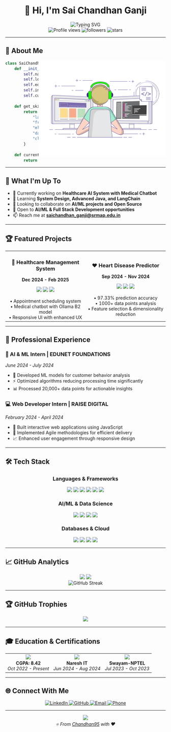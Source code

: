 # <div align="center">👋 Hi, I'm **Sai Chandhan Ganji**</div>

<div align="center">
  <img src="https://readme-typing-svg.demolab.com?font=Fira+Code&size=28&duration=3000&pause=1000&color=00D4FF&center=true&vCenter=true&multiline=true&width=600&height=100&lines=Computer+Science+Student;AI+%26+ML+Enthusiast;Full+Stack+Developer;Problem+Solver" alt="Typing SVG" />
</div>

<div align="center">
  <img src="https://komarev.com/ghpvc/?username=Chandhan95&label=Profile%20views&color=00d4ff&style=for-the-badge" alt="Profile views" />
  <img src="https://img.shields.io/github/followers/Chandhan95?label=Followers&style=for-the-badge&color=00d4ff" alt="followers" />
  <img src="https://img.shields.io/github/stars/Chandhan95?label=Stars&style=for-the-badge&color=00d4ff" alt="stars" />
</div>

---

## 🚀 About Me

<img align="right" alt="Coding" width="400" src="https://raw.githubusercontent.com/devSouvik/devSouvik/master/gif3.gif">

```python
class SaiChandhan:
    def __init__(self):
        self.name = "Sai Chandhan Ganji"
        self.location = "Mangalagiri, Andhra Pradesh"
        self.education = "B.Tech CSE @ SRM University (CGPA: 8.42)"
        self.interests = ["Machine Learning", "Generative AI", "Web Development"]
        self.current_focus = ["System Design", "Java", "LangChain"]
        
    def get_skills(self):
        return {
            "languages": ["Python", "Java", "JavaScript", "HTML", "CSS", "SQL"],
            "frameworks": ["Flask", "React", "Node.js"],
            "ml_tools": ["Scikit-learn", "TensorFlow", "Pandas", "NumPy"],
            "databases": ["MySQL", "SQLite", "MongoDB"],
            "cloud": ["AWS", "Docker", "Git"]
        }
    
    def current_status(self):
        return "Building AI-powered solutions & seeking ML/AI internships 🎯"
```

---

## 🎯 What I'm Up To

- 🔭 Currently working on **Healthcare AI System with Medical Chatbot**
- 🌱 Learning **System Design, Advanced Java, and LangChain**
- 👯 Looking to collaborate on **AI/ML projects and Open Source**
- 💼 Open to **AI/ML & Full Stack Development opportunities**
- 📫 Reach me at **saichandhan_ganji@srmap.edu.in**

---

## 🏆 Featured Projects

<div align="center">
  <table>
    <tr>
      <td width="50%" align="center">
        <h3>🏥 Healthcare Management System</h3>
        <p><strong>Dec 2024 - Feb 2025</strong></p>
        <img src="https://img.shields.io/badge/Python-3776AB?style=for-the-badge&logo=python&logoColor=white"/>
        <img src="https://img.shields.io/badge/Flask-000000?style=for-the-badge&logo=flask&logoColor=white"/>
        <img src="https://img.shields.io/badge/AI-FF6B6B?style=for-the-badge&logo=brain&logoColor=white"/>
        <br><br>
        • Appointment scheduling system<br>
        • Medical chatbot with Ollama B2 model<br>
        • Responsive UI with enhanced UX
      </td>
      <td width="50%" align="center">
        <h3>❤️ Heart Disease Predictor</h3>
        <p><strong>Sep 2024 - Nov 2024</strong></p>
        <img src="https://img.shields.io/badge/Machine%20Learning-FF6F00?style=for-the-badge&logo=tensorflow&logoColor=white"/>
        <img src="https://img.shields.io/badge/KNN-4CAF50?style=for-the-badge&logo=algorithm&logoColor=white"/>
        <img src="https://img.shields.io/badge/Accuracy-97.33%25-brightgreen?style=for-the-badge"/>
        <br><br>
        • 97.33% prediction accuracy<br>
        • 1000+ data points analysis<br>
        • Feature selection & dimensionality reduction
      </td>
    </tr>
  </table>
</div>

---

## 💼 Professional Experience

### 🤖 AI & ML Intern | **EDUNET FOUNDATIONS**
*June 2024 - July 2024*
- 🎯 Developed ML models for customer behavior analysis
- ⚡ Optimized algorithms reducing processing time significantly
- 📊 Processed 20,000+ data points for actionable insights

### 💻 Web Developer Intern | **RAISE DIGITAL**
*February 2024 - April 2024*
- 🚀 Built interactive web applications using JavaScript
- 🔄 Implemented Agile methodologies for efficient delivery
- 📈 Enhanced user engagement through responsive design

---

## 🛠️ Tech Stack

<div align="center">

### Languages & Frameworks
<img src="https://img.shields.io/badge/Python-3776AB?style=for-the-badge&logo=python&logoColor=white"/>
<img src="https://img.shields.io/badge/Java-ED8B00?style=for-the-badge&logo=java&logoColor=white"/>
<img src="https://img.shields.io/badge/JavaScript-F7DF1E?style=for-the-badge&logo=javascript&logoColor=black"/>
<img src="https://img.shields.io/badge/Flask-000000?style=for-the-badge&logo=flask&logoColor=white"/>
<img src="https://img.shields.io/badge/HTML5-E34F26?style=for-the-badge&logo=html5&logoColor=white"/>
<img src="https://img.shields.io/badge/CSS3-1572B6?style=for-the-badge&logo=css3&logoColor=white"/>

### AI/ML & Data Science
<img src="https://img.shields.io/badge/scikit--learn-F7931E?style=for-the-badge&logo=scikit-learn&logoColor=white"/>
<img src="https://img.shields.io/badge/Pandas-150458?style=for-the-badge&logo=pandas&logoColor=white"/>
<img src="https://img.shields.io/badge/NumPy-013243?style=for-the-badge&logo=numpy&logoColor=white"/>
<img src="https://img.shields.io/badge/TensorFlow-FF6F00?style=for-the-badge&logo=tensorflow&logoColor=white"/>

### Databases & Cloud
<img src="https://img.shields.io/badge/MySQL-4479A1?style=for-the-badge&logo=mysql&logoColor=white"/>
<img src="https://img.shields.io/badge/SQLite-07405E?style=for-the-badge&logo=sqlite&logoColor=white"/>
<img src="https://img.shields.io/badge/AWS-232F3E?style=for-the-badge&logo=amazon-aws&logoColor=white"/>
<img src="https://img.shields.io/badge/Git-F05032?style=for-the-badge&logo=git&logoColor=white"/>

</div>

---

## 📈 GitHub Analytics

<div align="center">
  <img height="180em" src="https://github-readme-stats.vercel.app/api?username=Chandhan95&show_icons=true&theme=tokyonight&include_all_commits=true&count_private=true"/>
  <img height="180em" src="https://github-readme-stats.vercel.app/api/top-langs/?username=Chandhan95&layout=compact&langs_count=8&theme=tokyonight"/>
</div>

<div align="center">
  <img src="https://github-readme-streak-stats.herokuapp.com/?user=Chandhan95&theme=tokyonight" alt="GitHub Streak" />
</div>

---

## 🏆 GitHub Trophies

<div align="center">
  <img src="https://github-profile-trophy.vercel.app/?username=Chandhan95&theme=tokyonight&column=8&margin-w=10&margin-h=10" />
</div>

---

## 🎓 Education & Certifications

<div align="center">
  <table>
    <tr>
      <td align="center">
        <img src="https://img.shields.io/badge/B.Tech%20CSE-SRM%20University-blue?style=for-the-badge&logo=graduation-cap"/>
        <br><strong>CGPA: 8.42</strong><br>
        <em>Oct 2022 - Present</em>
      </td>
      <td align="center">
        <img src="https://img.shields.io/badge/AWS-Certificate-orange?style=for-the-badge&logo=amazon-aws"/>
        <br><strong>Naresh IT</strong><br>
        <em>Jun 2024 - Aug 2024</em>
      </td>
      <td align="center">
        <img src="https://img.shields.io/badge/Python-NPTEL-green?style=for-the-badge&logo=python"/>
        <br><strong>Swayam-NPTEL</strong><br>
        <em>Jul 2023 - Oct 2023</em>
      </td>
    </tr>
  </table>
</div>

---

## 🌐 Connect With Me

<div align="center">
  <a href="https://linkedin.com/in/sai-chandhan">
    <img src="https://img.shields.io/badge/LinkedIn-0077B5?style=for-the-badge&logo=linkedin&logoColor=white" alt="LinkedIn"/>
  </a>
  <a href="https://github.com/Chandhan95">
    <img src="https://img.shields.io/badge/GitHub-100000?style=for-the-badge&logo=github&logoColor=white" alt="GitHub"/>
  </a>
  <a href="mailto:saichandhan_ganji@srmap.edu.in">
    <img src="https://img.shields.io/badge/Email-D14836?style=for-the-badge&logo=gmail&logoColor=white" alt="Email"/>
  </a>
  <a href="tel:+919515580598">
    <img src="https://img.shields.io/badge/Phone-25D366?style=for-the-badge&logo=whatsapp&logoColor=white" alt="Phone"/>
  </a>
</div>

---

<div align="center">
  <img src="https://capsule-render.vercel.app/api?type=waving&color=gradient&height=100&section=footer&text=Thanks%20for%20visiting!&fontSize=24&fontColor=ffffff&animation=twinkling"/>
</div>

<div align="center">
  <i>⭐ From <a href="https://github.com/Chandhan95">Chandhan95</a> with ❤️</i>
</div>
